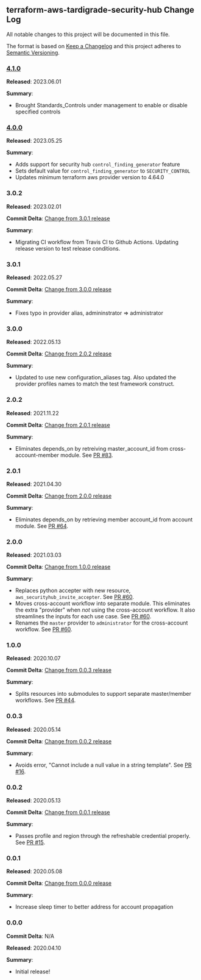 ## terraform-aws-tardigrade-security-hub Change Log

All notable changes to this project will be documented in this file.

The format is based on [Keep a Changelog](http://keepachangelog.com/) and this project adheres to [Semantic Versioning](http://semver.org/).
### [4.1.0](https://github.com/plus3it/terraform-aws-tardigrade-security-hub/releases/tag/4.1.0)

**Released**: 2023.06.01

**Summary**:

*   Brought Standards_Controls under management to enable or disable specified controls


### [4.0.0](https://github.com/plus3it/terraform-aws-tardigrade-security-hub/releases/tag/4.0.0)

**Released**: 2023.05.25

**Summary**:

*   Adds support for security hub `control_finding_generator` feature
*   Sets default value for `control_finding_generator` to `SECURITY_CONTROL`
*   Updates minimum terraform aws provider version to 4.64.0

### 3.0.2

**Released**: 2023.02.01

**Commit Delta**: [Change from 3.0.1 release](https://github.com/plus3it/terraform-aws-tardigrade-security-hub/compare/3.0.1...3.0.2)

**Summary**:

*   Migrating CI workflow from Travis CI to Github Actions. Updating release version to test release conditions.


### 3.0.1

**Released**: 2022.05.27

**Commit Delta**: [Change from 3.0.0 release](https://github.com/plus3it/terraform-aws-tardigrade-security-hub/compare/3.0.0...3.0.1)

**Summary**:

*   Fixes typo in provider alias, admininstrator => administrator

### 3.0.0

**Released**: 2022.05.13

**Commit Delta**: [Change from 2.0.2 release](https://github.com/plus3it/terraform-aws-tardigrade-security-hub/compare/2.0.2...3.0.0)

**Summary**:

*   Updated to use new configuration_aliases tag. Also updated the provider profiles names to match the test framework construct.

### 2.0.2

**Released**: 2021.11.22

**Commit Delta**: [Change from 2.0.1 release](https://github.com/plus3it/terraform-aws-tardigrade-security-hub/compare/2.0.1...2.0.2)

**Summary**:

*   Eliminates depends_on by retreiving master_account_id from cross-account-member module.
    See [PR #83](https://github.com/plus3it/terraform-aws-tardigrade-security-hub/pull/83).

### 2.0.1

**Released**: 2021.04.30

**Commit Delta**: [Change from 2.0.0 release](https://github.com/plus3it/terraform-aws-tardigrade-security-hub/compare/2.0.0...2.0.1)

**Summary**:

*   Eliminates depends_on by retrieving member account_id from account module.
    See [PR #64](https://github.com/plus3it/terraform-aws-tardigrade-security-hub/pull/64).

### 2.0.0

**Released**: 2021.03.03

**Commit Delta**: [Change from 1.0.0 release](https://github.com/plus3it/terraform-aws-tardigrade-security-hub/compare/1.0.0...2.0.0)

**Summary**:

*   Replaces python accepter with new resource, `aws_securityhub_invite_accepter`.
    See [PR #60](https://github.com/plus3it/terraform-aws-tardigrade-security-hub/pull/60).
*   Moves cross-account workflow into separate module. This eliminates the extra
    "provider" when *not* using the cross-account workflow. It also streamlines
    the inputs for each use case. See [PR #60](https://github.com/plus3it/terraform-aws-tardigrade-security-hub/pull/60).
*   Renames the `master` provider to `administrator` for the cross-account workflow.
    See [PR #60](https://github.com/plus3it/terraform-aws-tardigrade-security-hub/pull/60).

### 1.0.0

**Released**: 2020.10.07

**Commit Delta**: [Change from 0.0.3 release](https://github.com/plus3it/terraform-aws-tardigrade-security-hub/compare/0.0.3...1.0.0)

**Summary**:

*   Splits resources into submodules to support separate master/member workflows.
    See [PR #44](https://github.com/plus3it/terraform-aws-tardigrade-security-hub/pull/44).

### 0.0.3

**Released**: 2020.05.14

**Commit Delta**: [Change from 0.0.2 release](https://github.com/plus3it/terraform-aws-tardigrade-security-hub/compare/0.0.2...0.0.3)

**Summary**:

*   Avoids error, "Cannot include a null value in a string template".
    See [PR #16](https://github.com/plus3it/terraform-aws-tardigrade-security-hub/pull/16).

### 0.0.2

**Released**: 2020.05.13

**Commit Delta**: [Change from 0.0.1 release](https://github.com/plus3it/terraform-aws-tardigrade-security-hub/compare/0.0.1...0.0.2)

**Summary**:

*   Passes profile and region through the refreshable credential properly.
    See [PR #15](https://github.com/plus3it/terraform-aws-tardigrade-security-hub/pull/15).

### 0.0.1

**Released**: 2020.05.08

**Commit Delta**: [Change from 0.0.0 release](https://github.com/plus3it/terraform-aws-tardigrade-security-hub/compare/0.0.0...0.0.1)

**Summary**:

*   Increase sleep timer to better address for account propagation

### 0.0.0

**Commit Delta**: N/A

**Released**: 2020.04.10

**Summary**:

*   Initial release!
